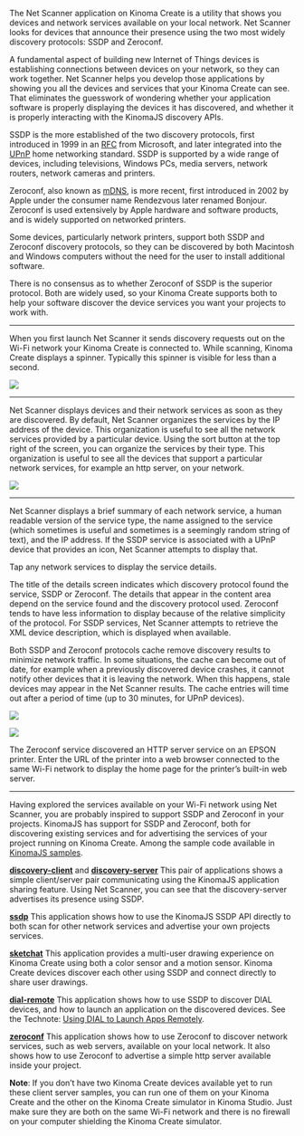 The Net Scanner application on Kinoma Create is a utility that shows you devices and network services available on your local network. Net Scanner looks for devices that announce their presence using the two most widely discovery protocols: SSDP and Zeroconf.

A fundamental aspect of building new Internet of Things devices is establishing connections between devices on your network, so they can work together. Net Scanner helps you develop those applications by showing you all the devices and services that your Kinoma Create can see. That eliminates the guesswork of wondering whether your application software is properly displaying the devices it has discovered, and whether it is properly interacting with the KinomaJS discovery APIs.

SSDP is the more established of the two discovery protocols, first introduced in 1999 in an [RFC](http://tools.ietf.org/html/draft-cai-ssdp-v1-00) from Microsoft, and later integrated into the [UPnP](http://upnp.org) home networking standard. SSDP is supported by a wide range of devices, including televisions, Windows PCs, media servers, network routers, network cameras and printers.

Zeroconf, also known as [mDNS](http://tools.ietf.org/html/rfc6762), is more recent, first introduced in 2002 by Apple under the consumer name Rendezvous later renamed Bonjour. Zeroconf is used extensively by Apple hardware and software products, and is widely supported on networked printers.

Some devices, particularly network printers, support both SSDP and Zeroconf discovery protocols, so they can be discovered by both Macintosh and Windows computers without the need for the user to install additional software.

There is no consensus as to whether Zeroconf of SSDP is the superior protocol. Both are widely used, so your Kinoma Create supports both to help your software discover the device services you want your projects to work with.

* * * 

When you first launch Net Scanner it sends discovery requests out on the Wi-Fi network your Kinoma Create is connected to. While scanning, Kinoma Create displays a spinner. Typically this spinner is visible for less than a second.

![](http://www.kinoma.com/develop/documentation/technotes/images/netscanner-spinner.png)

* * * 

Net Scanner displays devices and their network services as soon as they are discovered. By default, Net Scanner organizes the services by the IP address of the device. This organization is useful to see all the network services provided by a particular device. Using the sort button at the top right of the screen, you can organize the services by their type. This organization is useful to see all the devices that support a particular network services, for example an http server, on your network.

![](http://www.kinoma.com/develop/documentation/technotes/images/netscanner-name-ip.png)

* * * 

Net Scanner displays a brief summary of each network service, a human readable version of the service type, the name assigned to the service (which sometimes is useful and sometimes is a seemingly random string of text), and the IP address. If the SSDP service is associated with a UPnP device that provides an icon, Net Scanner attempts to display that.

Tap any network services to display the service details.

The title of the details screen indicates which discovery protocol found the service, SSDP or Zeroconf. The details that appear in the content area depend on the service found and the discovery protocol used. Zeroconf tends to have less information to display because of the relative simplicity of the protocol. For SSDP services, Net Scanner attempts to retrieve the XML device description, which is displayed when available.

Both SSDP and Zeroconf protocols cache remove discovery results to minimize network traffic. In some situations, the cache can become out of date, for example when a previously discovered device crashes, it cannot notify other devices that it is leaving the network. When this happens, stale devices may appear in the Net Scanner results. The cache entries will time out after a period of time (up to 30 minutes, for UPnP devices).

![](http://www.kinoma.com/develop/documentation/technotes/images/netscanner-ssdp-details.png)

![](http://www.kinoma.com/develop/documentation/technotes/images/netscanner-zeroconf.png)

The Zeroconf service discovered an HTTP server service on an EPSON printer. Enter the URL of the printer into a web browser connected to the same Wi-Fi network to display the home page for the printer’s built-in web server.

* * * 

Having explored the services available on your Wi-Fi network using Net Scanner, you are probably inspired to support SSDP and Zeroconf in your projects. KinomaJS has support for SSDP and Zeroconf, both for discovering existing services and for advertising the services of your project running on Kinoma Create. Among the sample code available in [KinomaJS samples](http://kinoma.com/develop/samples/).

[**discovery-client**](https://github.com/Kinoma/KPR-examples/tree/master/discovery-client) and [**discovery-server**](https://github.com/Kinoma/KPR-examples/tree/master/discovery-server) This pair of applications shows a simple client/server pair communicating using the KinomaJS application sharing feature. Using Net Scanner, you can see that the discovery-server advertises its presence using SSDP.

[**ssdp**](https://github.com/Kinoma/KPR-examples/tree/master/ssdp) This application shows how to use the KinomaJS SSDP API directly to both scan for other network services and advertise your own projects services.

[**sketchat**](https://github.com/Kinoma/KPR-examples/tree/master/sketchat) This application provides a multi-user drawing experience on Kinoma Create using both a color sensor and a motion sensor. Kinoma Create devices discover each other using SSDP and connect directly to share user drawings.

[**dial-remote**](https://github.com/Kinoma/KPR-examples/tree/master/dial-remote) This application shows how to use SSDP to discover DIAL devices, and how to launch an application on the discovered devices. See the Technote: [Using DIAL to Launch Apps Remotely](../using-dial-to-launch-apps-remotely/index.php).

[**zeroconf**](https://github.com/Kinoma/KPR-examples/tree/master/zeroconf) This application shows how to use Zeroconf to discover network services, such as web servers, available on your local network. It also shows how to use Zeroconf to advertise a simple http server available inside your project.

**Note**: If you don’t have two Kinoma Create devices available yet to run these client server samples, you can run one of them on your Kinoma Create and the other on the Kinoma Create simulator in Kinoma Studio. Just make sure they are both on the same Wi-Fi network and there is no firewall on your computer shielding the Kinoma Create simulator.